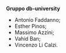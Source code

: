 **Gruppo db-university**

- Antonio Faddanno;
- Esther Pinos;
- Massimo Azzini;
- Vahid Ban;
- Vincenzo Li Calzi.